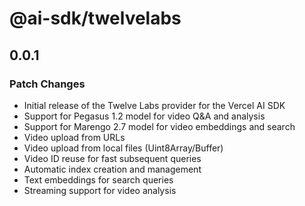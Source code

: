 # @ai-sdk/twelvelabs

## 0.0.1

### Patch Changes

- Initial release of the Twelve Labs provider for the Vercel AI SDK
- Support for Pegasus 1.2 model for video Q&A and analysis
- Support for Marengo 2.7 model for video embeddings and search
- Video upload from URLs
- Video upload from local files (Uint8Array/Buffer)
- Video ID reuse for fast subsequent queries
- Automatic index creation and management
- Text embeddings for search queries
- Streaming support for video analysis
